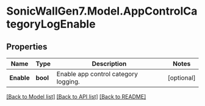 # SonicWallGen7.Model.AppControlCategoryLogEnable

## Properties

Name | Type | Description | Notes
------------ | ------------- | ------------- | -------------
**Enable** | **bool** | Enable app control category logging. | [optional] 

[[Back to Model list]](../README.md#documentation-for-models) [[Back to API list]](../README.md#documentation-for-api-endpoints) [[Back to README]](../README.md)

